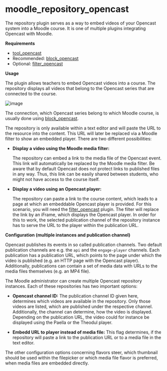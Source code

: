 # moodle_repository_opencast

The repository plugin serves as a way to embed videos of your Opencast system into a Moodle course.
It is one of multiple plugins integrating Opencast with Moodle.

**Requirements**

- [tool_opencast](https://github.com/Opencast-Moodle/moodle-tool_opencast)
- Recommended: [block_opencast](https://github.com/Opencast-Moodle/moodle-block_opencast)
- Optional: [filter_opencast](https://github.com/Opencast-Moodle/moodle-filter_opencast)

**Usage**

The plugin allows teachers to embed Opencast videos into a course.
The repository displays all videos that belong to the Opencast series that are connected to the course.

![image](https://user-images.githubusercontent.com/9437254/50089314-caadf180-0205-11e9-93f9-6a7d3f1f6726.png)

The connection, which Opencast series belong to which Moodle course, is usually done using [block_opencast](https://github.com/Opencast-Moodle/moodle-block_opencast).

The repository is only available within a text editor and will paste the URL to the resource into the content.
This URL will later be replaced via a Moodle filter to show an embedded player.
There are two different possibilities:

* **Display a video using the Moodle media filter:**

    The repository can embed a link to the media file of the Opencast event.
    This link will automatically be replaced by the Moodle media filter.
    Be aware that by default Opencast does not protect links to published files in any way.
    Thus, this link can be easily shared between students, who might not have access to the course itself.

* **Display a video using an Opencast player:**

    The repository can paste a link to the course content, which leads to a page at which an embeddable Opencast player is provided.
    For this scenario, you will need the [filter_opencast](https://github.com/Opencast-Moodle/moodle-filter_opencast) plugin.
    The filter will replace the link by an iFrame, which displays the Opencast player.
    In order for this to work, the selected publication channel of the repository instance has to serve the URL to the player within the publication URL.

**Configuration (multiple instances and publication channel)**

Opencast publishes its events in so called publication channels.
Two default publication channels are e.g. the `api` and the `engage-player` channels.
Each publication has a publication URL, which points to the page under which the video is published (e.g. an HTTP page with the Opencast player).
Additionally, publications can contain a set of media data with URLs to the media files themselves (e.g. an MP4 file).

The Moodle administrator can create multiple Opencast repository instances.
Each of these repositories has two important options:

* **Opencast channel ID:** The publication channel ID given here, determines which videos are available in the repository.
Only those videos are listed, which are published under the respective channel.
Additionally, the channel can determine, how the video is displayed. Depending on the publication URL, the video could for instance be displayed using the Paella or the Theodul player.

* **Embedd URL to player instead of media file:** This flag determines, if the repository will paste a link to the publication URL or to a media file in the text editor.

The other configuration options concerning flavors steer, which thumbnail should be used within the filepicker or which media file flavor is preferred, when media files are embedded directly.
